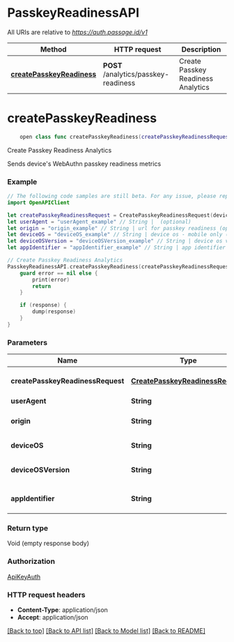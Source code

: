 # PasskeyReadinessAPI

All URIs are relative to *https://auth.passage.id/v1*

Method | HTTP request | Description
------------- | ------------- | -------------
[**createPasskeyReadiness**](PasskeyReadinessAPI.md#createpasskeyreadiness) | **POST** /analytics/passkey-readiness | Create Passkey Readiness Analytics


# **createPasskeyReadiness**
```swift
    open class func createPasskeyReadiness(createPasskeyReadinessRequest: CreatePasskeyReadinessRequest, userAgent: String? = nil, origin: String? = nil, deviceOS: String? = nil, deviceOSVersion: String? = nil, appIdentifier: String? = nil, completion: @escaping (_ data: Void?, _ error: Error?) -> Void)
```

Create Passkey Readiness Analytics

Sends device's WebAuthn passkey readiness metrics

### Example
```swift
// The following code samples are still beta. For any issue, please report via http://github.com/OpenAPITools/openapi-generator/issues/new
import OpenAPIClient

let createPasskeyReadinessRequest = CreatePasskeyReadinessRequest(deviceId: "deviceId_example", securityKey: false, platform: false, syncedCredential: false, crossDeviceCredential: false, conditionalUi: false) // CreatePasskeyReadinessRequest | Passkey readiness metrics
let userAgent = "userAgent_example" // String |  (optional)
let origin = "origin_example" // String | url for passkey readiness (optional)
let deviceOS = "deviceOS_example" // String | device os - mobile only (optional)
let deviceOSVersion = "deviceOSVersion_example" // String | device os version - mobile only (optional)
let appIdentifier = "appIdentifier_example" // String | app identifier - mobile only (optional)

// Create Passkey Readiness Analytics
PasskeyReadinessAPI.createPasskeyReadiness(createPasskeyReadinessRequest: createPasskeyReadinessRequest, userAgent: userAgent, origin: origin, deviceOS: deviceOS, deviceOSVersion: deviceOSVersion, appIdentifier: appIdentifier) { (response, error) in
    guard error == nil else {
        print(error)
        return
    }

    if (response) {
        dump(response)
    }
}
```

### Parameters

Name | Type | Description  | Notes
------------- | ------------- | ------------- | -------------
 **createPasskeyReadinessRequest** | [**CreatePasskeyReadinessRequest**](CreatePasskeyReadinessRequest.md) | Passkey readiness metrics | 
 **userAgent** | **String** |  | [optional] 
 **origin** | **String** | url for passkey readiness | [optional] 
 **deviceOS** | **String** | device os - mobile only | [optional] 
 **deviceOSVersion** | **String** | device os version - mobile only | [optional] 
 **appIdentifier** | **String** | app identifier - mobile only | [optional] 

### Return type

Void (empty response body)

### Authorization

[ApiKeyAuth](../README.md#ApiKeyAuth)

### HTTP request headers

 - **Content-Type**: application/json
 - **Accept**: application/json

[[Back to top]](#) [[Back to API list]](../README.md#documentation-for-api-endpoints) [[Back to Model list]](../README.md#documentation-for-models) [[Back to README]](../README.md)

